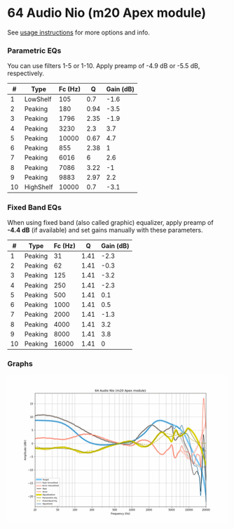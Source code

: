 # 64 Audio Nio (m20 Apex module)
See [usage instructions](https://github.com/jaakkopasanen/AutoEq#usage) for more options and info.

### Parametric EQs
You can use filters 1-5 or 1-10. Apply preamp of -4.9 dB or -5.5 dB, respectively.

|   # | Type      |   Fc (Hz) |    Q |   Gain (dB) |
|-----|-----------|-----------|------|-------------|
|   1 | LowShelf  |       105 | 0.7  |        -1.6 |
|   2 | Peaking   |       180 | 0.94 |        -3.5 |
|   3 | Peaking   |      1796 | 2.35 |        -1.9 |
|   4 | Peaking   |      3230 | 2.3  |         3.7 |
|   5 | Peaking   |     10000 | 0.67 |         4.7 |
|   6 | Peaking   |       855 | 2.38 |         1   |
|   7 | Peaking   |      6016 | 6    |         2.6 |
|   8 | Peaking   |      7086 | 3.22 |        -1   |
|   9 | Peaking   |      9883 | 2.97 |         2.2 |
|  10 | HighShelf |     10000 | 0.7  |        -3.1 |

### Fixed Band EQs
When using fixed band (also called graphic) equalizer, apply preamp of **-4.4 dB** (if available) and set gains manually with these parameters.

|   # | Type    |   Fc (Hz) |    Q |   Gain (dB) |
|-----|---------|-----------|------|-------------|
|   1 | Peaking |        31 | 1.41 |        -2.3 |
|   2 | Peaking |        62 | 1.41 |        -0.3 |
|   3 | Peaking |       125 | 1.41 |        -3.2 |
|   4 | Peaking |       250 | 1.41 |        -2.3 |
|   5 | Peaking |       500 | 1.41 |         0.1 |
|   6 | Peaking |      1000 | 1.41 |         0.5 |
|   7 | Peaking |      2000 | 1.41 |        -1.3 |
|   8 | Peaking |      4000 | 1.41 |         3.2 |
|   9 | Peaking |      8000 | 1.41 |         3.8 |
|  10 | Peaking |     16000 | 1.41 |         0   |

### Graphs
![](./64%20Audio%20Nio%20(m20%20Apex%20module).png)
